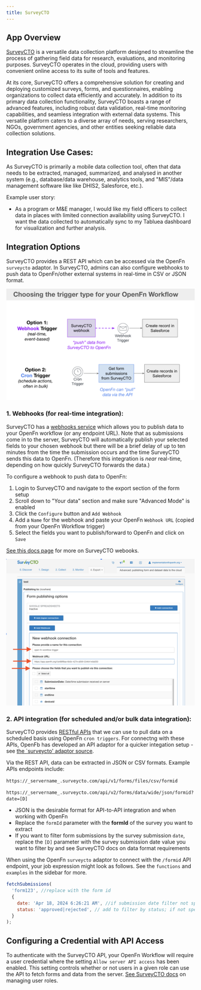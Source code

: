 ```yaml
---
title: SurveyCTO
---
```


## App Overview

[SurveyCTO](https://www.surveycto.com/) is a versatile data collection platform
designed to streamline the process of gathering field data for research,
evaluations, and monitoring purposes. SurveyCTO operates in the cloud, providing
users with convenient online access to its suite of tools and features.

At its core, SurveyCTO offers a comprehensive solution for creating and
deploying customized surveys, forms, and questionnaires, enabling organizations
to collect data efficiently and accurately. In addition to its primary data
collection functionality, SurveyCTO boasts a range of advanced features,
including robust data validation, real-time monitoring capabilities, and
seamless integration with external data systems. This versatile platform caters
to a diverse array of needs, serving researchers, NGOs, government agencies, and
other entities seeking reliable data collection solutions.

## Integration Use Cases:

As SurveyCTO is primarily a mobile data collection tool, often that data needs
to be extracted, managed, summarized, and analysed in another system (e.g.,
database/data warehouse, analytics tools, and "MIS"/data management software
like like DHIS2, Salesforce, etc.).

Example user story:

- As a program or M&E manager, I would like my field officers to collect data in
  places with limited connection availability using SurveyCTO. I want the data
  collected to automatically sync to my Tabluea dashboard for visualization and
  further analysis.

## Integration Options

SurveyCTO provides a REST API which can be accessed via the OpenFn `surveycto`
adaptor. In SurveyCTO, admins can also configure webhooks to push data to
OpenFn/other external systems in real-time in CSV or JSON format.

![openfn-trigger-options](/img/openfn_surveycto_trigger.png)

### 1. Webhooks (for real-time integration):

SurveyCTO has a
[webhooks service](https://docs.surveycto.com/05-exporting-and-publishing-data/03-publishing-data-to-the-cloud/05.forms-to-webhooks.html)
which allows you to publish data to your OpenFn workflow (or any endpoint URL).
Note that as submissions come in to the server, SurveyCTO will automatically
publish your selected fields to your chosen webhook but there will be a brief
delay of up to ten minutes from the time the submission occurs and the time
SurveyCTO sends this data to OpenFn. (Therefore this integration is _near_
real-time, depending on how quickly SurveyCTO forwards the data.)

To configure a webhook to push data to OpenFn:

1. Login to SurveyCTO and navigate to the export section of the form setup
2. Scroll down to "Your data" section and make sure "Advanced Mode" is enabled
3. Click the `Configure` button and `Add Webhook`
4. Add a `Name` for the webhook and paste your OpenFn `Webhook URL` (copied from
   your OpenFn Workflow trigger)
5. Select the fields you want to publish/forward to OpenFn and click on `Save`

[See this docs page](https://docs.surveycto.com/05-exporting-and-publishing-data/03-publishing-data-to-the-cloud/05.forms-to-webhooks.html)
for more on SurveyCTO webooks.

![Configuraing the webhook for OpenFn](/img/surveycto_webhook_config.png)

### 2. API integration (for scheduled and/or bulk data integration):

SurveyCTO provides
[RESTful APIs](https://support.surveycto.com/hc/en-us/articles/360033156894-REST-API-documentation)
that we can use to pull data on a scheduled basis using OpenFn `cron triggers`.
For connectng with these APIs, OpenFb has developed an API adaptor for a quicker
integation setup - see
[the `surveycto' adaptor source](https://github.com/OpenFn/adaptors/tree/main/packages/surveycto).

Via the REST API, data can be extracted in JSON or CSV formats. Example APIs
endpoints include:

`https://_servername_.surveycto.com/api/v1/forms/files/csv/formid`

`https://_servername_.surveycto.com/api/v2/forms/data/wide/json/formid?date=[D]`

- JSON is the desirable format for API-to-API integration and when working with
  OpenFn
- Replace the `formId` parameter with the **formId** of the survey you want to
  extract
- If you want to filter form submissions by the survey submission `date`,
  replace the `[D]` parameter with the survey submission date value you want to
  filter by and see SurveyCTO docs on data format requirements

When using the OpenFn `surveycto` adaptor to connect with the `/formid` API
endpoint, your job expression might look as follows. See the `functions` and
`examples` in the sidebar for more.

```js
fetchSubmissions(
  'form123', //replace with the form id
  {
    date: 'Apr 18, 2024 6:26:21 AM', //if submission date filter not specified, the function will fetch submissions from ALL-TIME
    status: 'approved|rejected', // add to filter by status; if not specified, the function will fetch submissions of ALL statuses
  }
);
```

## Configuring a Credential with API Access

To authenticate with the SurveyCTO API, your OpenFn Workflow will require a user
credential where the setting `Allow server API access` has been enabled. This
setting controls whether or not users in a given role can use the API to fetch
forms and data from the server.
[See SurveyCTO docs](https://docs.surveycto.com/04-monitoring-and-management/01-the-basics/00b.managing-user-roles.html)
on managing user roles.
